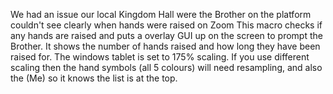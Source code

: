 We had an issue our local Kingdom Hall were the Brother on the platform couldn't see clearly when hands were raised on Zoom
This macro checks if any hands are raised and puts a overlay GUI up on the screen to prompt the Brother. It shows the number of hands raised and how long they have been raised for.
The windows tablet is set to 175% scaling. If you use different scaling then the hand symbols (all 5 colours) will need resampling, and also the (Me) so it knows the list is at the top.
